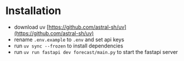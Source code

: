 # Installation
- download uv [https://github.com/astral-sh/uv](https://github.com/astral-sh/uv)
- rename `.env.example` to `.env` and set api keys
- run `uv sync --frozen` to install dependencies
- run `uv run fastapi dev forecast/main.py` to start the fastapi server
